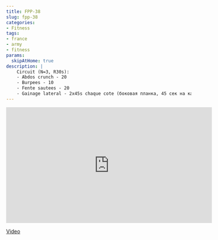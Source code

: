 ```yaml
---
title: FPP-38
slug: fpp-38
categories:
- Fitness
tags:
- france
- army
- fitness
params:
  skipAtHome: true
description: |
    Circuit (N=3, R30s):
    - Abdos crunch - 20
    - Burpees - 10
    - Fente sautees - 20
    - Gainage lateral - 2x45s chaque cote (боковая планка, 45 сек на каждой стороне)
---
```

<iframe width="560" height="315" src="https://www.youtube.com/embed/rNcsw-4Mf5E?si=Zyn2nKEHN68hA-aS" title="YouTube video player" frameborder="0" allow="accelerometer; autoplay; clipboard-write; encrypted-media; gyroscope; picture-in-picture; web-share" allowfullscreen></iframe>

[Video](https://youtu.be/rNcsw-4Mf5E?si=Zyn2nKEHN68hA-aS)
